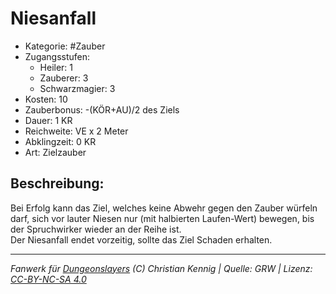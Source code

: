 # Niesanfall  
- Kategorie: #Zauber  
- Zugangsstufen:  
  - Heiler: 1  
  - Zauberer: 3  
  - Schwarzmagier: 3  
- Kosten: 10  
- Zauberbonus: -(KÖR+AU)/2 des Ziels  
- Dauer: 1 KR  
- Reichweite: VE x 2 Meter  
- Abklingzeit: 0 KR  
- Art: Zielzauber     

## Beschreibung:
Bei Erfolg kann das Ziel, welches keine Abwehr gegen den Zauber würfeln darf, sich vor lauter Niesen nur (mit halbierten Laufen-Wert) bewegen, bis der Spruchwirker wieder an der Reihe ist.<br>Der Niesanfall endet vorzeitig, sollte das Ziel Schaden erhalten.


___
*Fanwerk für [Dungeonslayers](https://www.dungeonslayers.net/) (C) Christian Kennig | Quelle: GRW | Lizenz: [CC-BY-NC-SA 4.0](https://creativecommons.org/licenses/by-nc-sa/4.0/deed.de)*